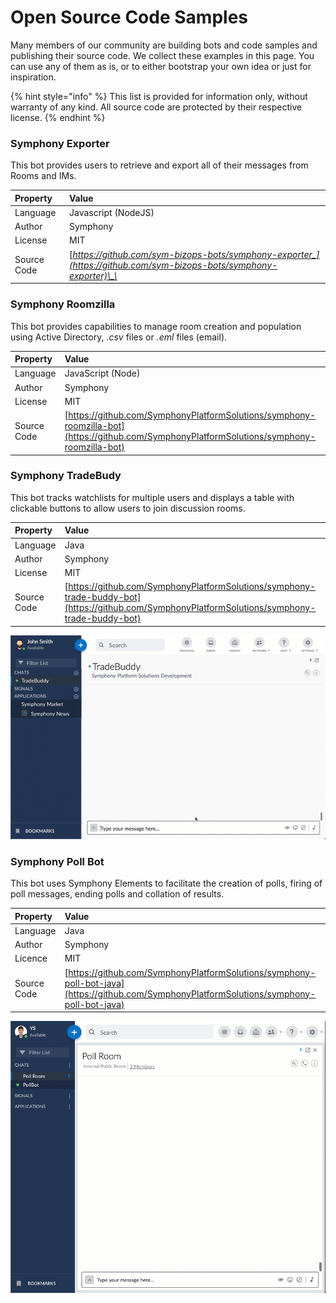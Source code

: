 # Open Source Code Samples

Many members of our community are building bots and code samples and publishing their source code. We collect these examples in this page. You can use any of them as is, or to either bootstrap your own idea or just for inspiration.

{% hint style="info" %}
This list is provided for information only, without warranty of any kind. All source code are protected by their respective license.
{% endhint %}

### Symphony Exporter

This bot provides users to retrieve and export all of their messages from Rooms and IMs.

| Property | Value |
| :--- | :--- |
| Language | Javascript \(NodeJS\) |
| Author | Symphony |
| License | MIT |
| Source Code | [_https://github.com/sym-bizops-bots/symphony-exporter_](https://github.com/sym-bizops-bots/symphony-exporter)\_\_ |

### Symphony Roomzilla

This bot provides capabilities to manage room creation and population using Active Directory, _.csv_ files or _.eml_ files \(email\).

| Property | Value |
| :--- | :--- |
| Language | JavaScript \(Node\) |
| Author | Symphony |
| License | MIT |
| Source Code | [https://github.com/SymphonyPlatformSolutions/symphony-roomzilla-bot](https://github.com/SymphonyPlatformSolutions/symphony-roomzilla-bot) |

### Symphony TradeBudy

This bot tracks watchlists for multiple users and displays a table with clickable buttons to allow users to join discussion rooms.

| Property | Value |
| :--- | :--- |
| Language | Java |
| Author | Symphony |
| License | MIT |
| Source Code | [https://github.com/SymphonyPlatformSolutions/symphony-trade-buddy-bot](https://github.com/SymphonyPlatformSolutions/symphony-trade-buddy-bot) |

![](../.gitbook/assets/trade-buddy-bot.gif)

### Symphony Poll Bot

This bot uses Symphony Elements to facilitate the creation of polls, firing of poll messages, ending polls and collation of results.

| Property | Value |
| :--- | :--- |
| Language | Java |
| Author | Symphony |
| Licence | MIT |
| Source Code | [https://github.com/SymphonyPlatformSolutions/symphony-poll-bot-java](https://github.com/SymphonyPlatformSolutions/symphony-poll-bot-java) |

![](../.gitbook/assets/poll-bot.gif)



